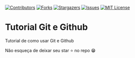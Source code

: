 [![Contributors][contributors-shield]][contributors-url]
[![Forks][forks-shield]][forks-url]
[![Stargazers][stars-shield]][stars-url]
[![Issues][issues-shield]][issues-url]
[![MIT License][license-shield]][license-url]


# Tutorial Git e Github

Tutorial de como usar Git e Github

Não esqueça de deixar seu star :star: no repo :grin:

[contributors-shield]: https://img.shields.io/github/contributors/SerraZ3/tutorial-git-github.svg?style=for-the-badge
[contributors-url]: https://github.com/SerraZ3/tutorial-git-github/graphs/contributors
[forks-shield]: https://img.shields.io/github/forks/SerraZ3/tutorial-git-github.svg?style=for-the-badge
[forks-url]: https://github.com/SerraZ3/tutorial-git-github/network/members
[stars-shield]: https://img.shields.io/github/stars/SerraZ3/tutorial-git-github.svg?style=for-the-badge
[stars-url]: https://github.com/SerraZ3/tutorial-git-github/stargazers
[issues-shield]: https://img.shields.io/github/issues/SerraZ3/tutorial-git-github.svg?style=for-the-badge
[issues-url]: https://github.com/SerraZ3/tutorial-git-github/issues
[license-shield]: https://img.shields.io/github/license/SerraZ3/tutorial-git-github.svg?style=for-the-badge
[license-url]: https://github.com/SerraZ3/tutorial-git-github/blob/master/LICENSE
